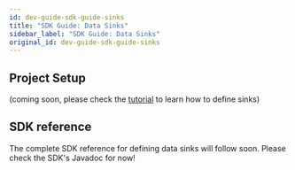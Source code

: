 ```yaml
---
id: dev-guide-sdk-guide-sinks
title: "SDK Guide: Data Sinks"
sidebar_label: "SDK Guide: Data Sinks"
original_id: dev-guide-sdk-guide-sinks
---
```


## Project Setup
(coming soon, please check the [tutorial](dev-guide-tutorial-processors) to learn how to define sinks)

## SDK reference
The complete SDK reference for defining data sinks will follow soon. Please check the SDK's Javadoc for now!